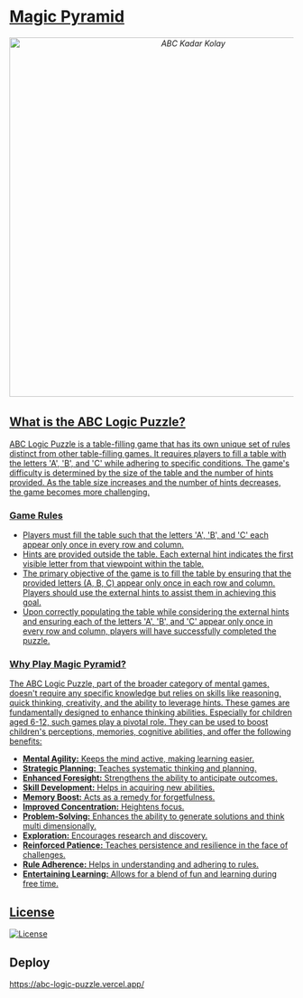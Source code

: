# [Magic Pyramid](https://abc-puzzle.vercel.app)

<h6 align="center">
<a href="https://abc-puzzle.vercel.app/">
<img width="636" alt="ABC Kadar Kolay" src="https://github.com/mustafadalga/abc-logic-puzzle/assets/25087769/38deaaf7-961e-4f2e-bb55-63295c2a5a3d">

</h6>

## What is the ABC Logic Puzzle?
ABC Logic Puzzle is a table-filling game that has its own unique set of rules distinct from other table-filling games. It requires players to fill a table with the letters 'A', 'B', and 'C' while adhering to specific conditions. The game's difficulty is determined by the size of the table and the number of hints provided. As the table size increases and the number of hints decreases, the game becomes more challenging.


### Game Rules
* Players must fill the table such that the letters 'A', 'B', and 'C' each appear only once in every row and column.
* Hints are provided outside the table. Each external hint indicates the first visible letter from that viewpoint within the table.
* The primary objective of the game is to fill the table by ensuring that the provided letters (A, B, C) appear only once in each row and column. Players should use the external hints to assist them in achieving this goal.
* Upon correctly populating the table while considering the external hints and ensuring each of the letters 'A', 'B', and 'C' appear only once in every row and column, players will have successfully completed the puzzle.

### Why Play Magic Pyramid?
The ABC Logic Puzzle, part of the broader category of mental games, doesn't require any specific knowledge but relies on skills like reasoning, quick thinking, creativity, and the ability to leverage hints. These games are fundamentally designed to enhance thinking abilities. Especially for children aged 6-12, such games play a pivotal role. They can be used to boost children's perceptions, memories, cognitive abilities, and offer the following benefits:


* **Mental Agility:** Keeps the mind active, making learning easier.
* **Strategic Planning:** Teaches systematic thinking and planning.
* **Enhanced Foresight:** Strengthens the ability to anticipate outcomes.
* **Skill Development:** Helps in acquiring new abilities.
* **Memory Boost:** Acts as a remedy for forgetfulness.
* **Improved Concentration:** Heightens focus.
* **Problem-Solving:** Enhances the ability to generate solutions and think multi dimensionally.
* **Exploration:** Encourages research and discovery.
* **Reinforced Patience:** Teaches persistence and resilience in the face of challenges.
* **Rule Adherence:** Helps in understanding and adhering to rules.
* **Entertaining Learning:** Allows for a blend of fun and learning during free time.

## License
[![License](https://img.shields.io/badge/LICENSE-GPL--3.0-orange)](https://github.com/mustafadalga/abc-logiz-puzzle/blob/main/LICENSE)

## Deploy
https://abc-logic-puzzle.vercel.app/
